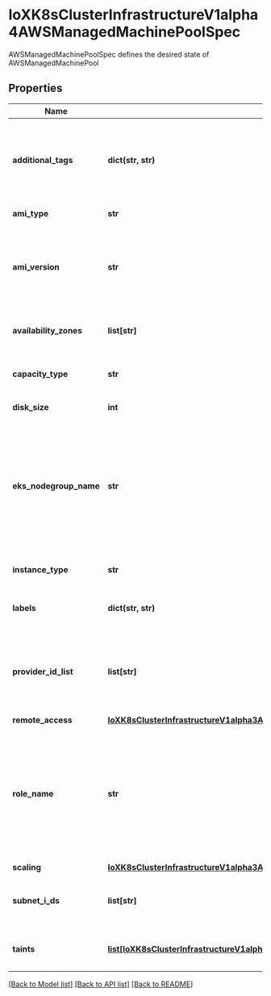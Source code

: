 # IoXK8sClusterInfrastructureV1alpha4AWSManagedMachinePoolSpec

AWSManagedMachinePoolSpec defines the desired state of AWSManagedMachinePool
## Properties
Name | Type | Description | Notes
------------ | ------------- | ------------- | -------------
**additional_tags** | **dict(str, str)** | AdditionalTags is an optional set of tags to add to AWS resources managed by the AWS provider, in addition to the ones added by default. | [optional] 
**ami_type** | **str** | AMIType defines the AMI type | [optional] 
**ami_version** | **str** | AMIVersion defines the desired AMI release version. If no version number is supplied then the latest version for the Kubernetes version will be used | [optional] 
**availability_zones** | **list[str]** | AvailabilityZones is an array of availability zones instances can run in | [optional] 
**capacity_type** | **str** | CapacityType specifies the capacity type for the ASG behind this pool | [optional] 
**disk_size** | **int** | DiskSize specifies the root disk size | [optional] 
**eks_nodegroup_name** | **str** | EKSNodegroupName specifies the name of the nodegroup in AWS corresponding to this MachinePool. If you don&#39;t specify a name then a default name will be created based on the namespace and name of the managed machine pool. | [optional] 
**instance_type** | **str** | InstanceType specifies the AWS instance type | [optional] 
**labels** | **dict(str, str)** | Labels specifies labels for the Kubernetes node objects | [optional] 
**provider_id_list** | **list[str]** | ProviderIDList are the provider IDs of instances in the autoscaling group corresponding to the nodegroup represented by this machine pool | [optional] 
**remote_access** | [**IoXK8sClusterInfrastructureV1alpha3AWSManagedMachinePoolSpecRemoteAccess**](IoXK8sClusterInfrastructureV1alpha3AWSManagedMachinePoolSpecRemoteAccess.md) |  | [optional] 
**role_name** | **str** | RoleName specifies the name of IAM role for the node group. If the role is pre-existing we will treat it as unmanaged and not delete it on deletion. If the EKSEnableIAM feature flag is true and no name is supplied then a role is created. | [optional] 
**scaling** | [**IoXK8sClusterInfrastructureV1alpha3AWSManagedMachinePoolSpecScaling**](IoXK8sClusterInfrastructureV1alpha3AWSManagedMachinePoolSpecScaling.md) |  | [optional] 
**subnet_i_ds** | **list[str]** | SubnetIDs specifies which subnets are used for the auto scaling group of this nodegroup | [optional] 
**taints** | [**list[IoXK8sClusterInfrastructureV1alpha4AWSManagedMachinePoolSpecTaints]**](IoXK8sClusterInfrastructureV1alpha4AWSManagedMachinePoolSpecTaints.md) | Taints specifies the taints to apply to the nodes of the machine pool | [optional] 

[[Back to Model list]](../README.md#documentation-for-models) [[Back to API list]](../README.md#documentation-for-api-endpoints) [[Back to README]](../README.md)


